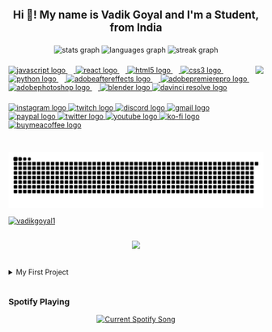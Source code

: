 <h2 align="center">Hi 👋! My name is Vadik Goyal and I'm a Student, from India</h2>

###

<div align="center">
  <img src="https://github-readme-stats-vadikgoyal1s-projects.vercel.app/api?username=VadikGoyal1&hide_title=false&hide_rank=false&show_icons=true&include_all_commits=true&count_private=true&disable_animations=false&theme=tokyonight&locale=en&height=150&hide_border=false" height="150" alt="stats graph"  />
  <img src="https://github-readme-stats-vadikgoyal1s-projects.vercel.app/api/top-langs?username=VadikGoyal1&locale=en&hide_title=false&layout=compact&card_width=320&langs_count=5&theme=tokyonight&height=150&hide_border=false" height="150" alt="languages graph"  />
  <img src="https://streak-stats.demolab.com?user=VadikGoyal1&locale=en&mode=daily&theme=tokyonight&hide_border=false&border_radius=5&height=150" height="150" alt="streak graph"  />
</div>

###

<img align="right" height="170" src="https://i.pinimg.com/originals/36/08/fe/3608fede746d1d6b429e58b945a90e1a.jpg"  />

###

<div align="left">
<a href="https://nodejs.org/en/download/prebuilt-installer" target="_blank">
  <img src="https://cdn.jsdelivr.net/gh/devicons/devicon/icons/javascript/javascript-original.svg" height="30" alt="javascript logo"  />
  <img width="12" />
</a>
<a href="https://react.dev/" target="_blank">
  <img src="https://cdn.jsdelivr.net/gh/devicons/devicon/icons/react/react-original.svg" height="30" alt="react logo"  />
  <img width="12" /> </a>
<a href="https://sourceforge.net/projects/html5-editor/" target="_blank">
  <img src="https://cdn.jsdelivr.net/gh/devicons/devicon/icons/html5/html5-original.svg" height="30" alt="html5 logo"  />
  <img width="12" />
</a>
<a href="https://www.w3schools.com/Css/" target="_blank">
  <img src="https://cdn.jsdelivr.net/gh/devicons/devicon/icons/css3/css3-original.svg" height="30" alt="css3 logo"  />
  <img width="12" />
</a>
<a href="https://www.python.org/downloads/" target="_blank">
  <img src="https://cdn.jsdelivr.net/gh/devicons/devicon/icons/python/python-original.svg" height="30" alt="python logo"  />
  <img width="12" />
</a>
<a href="https://www.adobe.com/in/creativecloud/plans.html?promoid=WXYGHWCC&mv=other" target="_blank">
  <img src="https://skillicons.dev/icons?i=ae" height="30" alt="adobeaftereffects logo"  />
  <img width="12" />
</a>
<a href="https://www.adobe.com/in/creativecloud/plans.html?promoid=WXYGHWCC&mv=other" target="_blank">
  <img src="https://skillicons.dev/icons?i=pr" height="30" alt="adobepremierepro logo"  />
  <img width="12" />
</a>
<a href="https://www.adobe.com/in/creativecloud/plans.html?promoid=WXYGHWCC&mv=other" target="_blank">
  <img src="https://skillicons.dev/icons?i=ps" height="30" alt="adobephotoshop logo"  />
  <img width="12" />
</a>
<a href="https://www.blender.org/download/" target="_blank">
  <img src="https://skillicons.dev/icons?i=blender" height="30" alt="blender logo"  />
</a>
<a href="https://www.blackmagicdesign.com/products/davinciresolve/studio" target="_blank">
  <img src="https://img.icons8.com/?size=160&id=40604" height="30" alt="davinci resolve logo"  />
</a>
</div>

###

<div align="left">
  <a href="https://www.instagram.com/vadik_goyal/" target="_blank">
    <img src="https://img.shields.io/static/v1?message=Instagram&logo=instagram&label=&color=E4405F&logoColor=white&labelColor=&style=for-the-badge" height="35" alt="instagram logo"  />
  </a>
  <a href="https://www.twitch.tv/vyper_gamer" target="_blank">
    <img src="https://img.shields.io/static/v1?message=Twitch&logo=twitch&label=&color=9146FF&logoColor=white&labelColor=&style=for-the-badge" height="35" alt="twitch logo"  />
  </a>
  <a href="https://discord.gg/NqFT9myzbT" target="_blank">
  <img src="https://img.shields.io/static/v1?message=Discord&logo=discord&label=&color=7289DA&logoColor=white&labelColor=&style=for-the-badge" height="35" alt="discord logo"  />
  </a>
  <a href="mailto:vadikgoyal121+support@gmail.com" target="_blank">
    <img src="https://img.shields.io/static/v1?message=Gmail&logo=gmail&label=&color=D14836&logoColor=white&labelColor=&style=for-the-badge" height="35" alt="gmail logo"  />
  </a>
  <a href="https://paypal.me/VadikGoyal1" target="_blank">
    <img src="https://img.shields.io/static/v1?message=PayPal&logo=paypal&label=&color=00457C&logoColor=white&labelColor=&style=for-the-badge" height="35" alt="paypal logo"  />
  </a>
  <a href="https://x.com/VyperGamer" target="_blank">
    <img src="https://img.shields.io/static/v1?message=Twitter&logo=twitter&label=&color=1DA1F2&logoColor=white&labelColor=&style=for-the-badge" height="35" alt="twitter logo"  />
  </a>
  <a href="https://www.youtube.com/@VYPER_GAMER" target="_blank">
    <img src="https://img.shields.io/static/v1?message=Youtube&logo=youtube&label=&color=FF0000&logoColor=white&labelColor=&style=for-the-badge" height="35" alt="youtube logo"  />
  </a>
  <a href="https://ko-fi.com/vypergamer" target="_blank">
    <img src="https://img.shields.io/static/v1?message=Ko-fi&logo=ko-fi&label=&color=F16061&logoColor=white&labelColor=&style=for-the-badge" height="35" alt="ko-fi logo"  />
  </a>
<a href="https://buymeacoffee.com/VYPER_GAMER" target="_blank">
    <img src="https://biocyclopedia.com/images/buy-us-a-coffee.png" height="35" alt="buymeacoffee logo"  />
  </a>
</div>

###

<br clear="both">

<img src="https://raw.githubusercontent.com/VadikGoyal1/VadikGoyal1/output/snake.svg" alt="Snake animation" />

<p align="left"> <a href="https://github.com/ryo-ma/github-profile-trophy"><img src="https://github-profile-trophy.vercel.app/?username=vadikgoyal1&theme=dracula" alt="vadikgoyal1" /></a> </p>

<br>

<div align="center">
  <img src="https://profile-counter.glitch.me/VadikGoyal1/count.svg?"  />
</div>

<br>
<br>

<details>
<summary> My First Project </summary>
<div align="center">
<a href="https://github.com/VadikGoyal1/Coffee-Responsive-Website">
  <img
    src="https://github-readme-stats-vadikgoyal1s-projects.vercel.app/api/pin/?username=VadikGoyal1&repo=Coffee-Responsive-Website&theme=tokyonight"
    alt="Current Spotify Song"
  />
</a>
<a href="https://github.com/VadikGoyal1/Portfolio-template">
  <img
    src="https://github-readme-stats-vadikgoyal1s-projects.vercel.app/api/pin/?username=VadikGoyal1&repo=Portfolio-template&theme=tokyonight"
    alt="Current Spotify Song"
  />
</a>
</div>
</details>

<br>

### Spotify Playing

<div align="center">
<a href="https://vypergamer.pythonanywhere.com/link">
  <img
    src="https://vypergamer.pythonanywhere.com?theme=dark&scan=true"
    alt="Current Spotify Song"
  />
</a>
</div>
